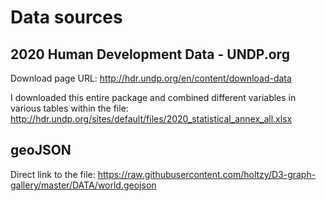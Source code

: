 <h1>Data sources</h1>

<h2>2020 Human Development Data - UNDP.org</h2>

Download page URL: <a href="http://hdr.undp.org/en/content/download-data">http://hdr.undp.org/en/content/download-data</a>

I downloaded this entire package and combined different variables in various tables within the file: 
<a href="http://hdr.undp.org/sites/default/files/2020_statistical_annex_all.xlsx
">http://hdr.undp.org/sites/default/files/2020_statistical_annex_all.xlsx</a>

<h2>geoJSON</h2>
Direct link to the file: <a href="https://raw.githubusercontent.com/holtzy/D3-graph-gallery/master/DATA/world.geojson">https://raw.githubusercontent.com/holtzy/D3-graph-gallery/master/DATA/world.geojson</a>
